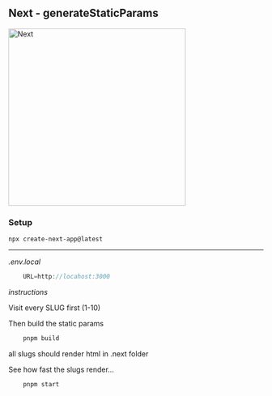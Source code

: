 ## Next - generateStaticParams

<img src="https://media.istockphoto.com/id/1402763474/photo/glass-lowercase-letter-n.webp?b=1&s=170667a&w=0&k=20&c=o6M7-ISejHoEpcnqeum5HZBPTomGg6DXakmtdpU7CwY=" alt="Next" width="350" />

### Setup

`npx create-next-app@latest`

***

_.env.local_

```JavaScript
    URL=http://locahost:3000
```

_instructions_

Visit every SLUG first (1-10)

Then build the static params
```JavaScript
    pnpm build
```

all slugs should render html in .next folder

See how fast the slugs render...
```JavaScript
    pnpm start
```
